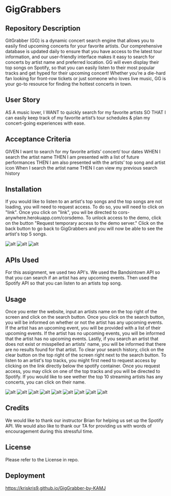# GigGrabbers

## Repository Description

GitGrabber (GG) is a dynamic concert search engine that allows you to easily find upcoming concerts for your favorite artists. Our comprehensive database is updated daily to ensure that you have access to the latest tour information, and our user-friendly interface makes it easy to search for concerts by artist name and preferred location. GG will even display their top songs on Spotify, so that you can easily listen to their most popular tracks and get hyped for their upcoming concert! Whether you’re a die-hard fan looking for front-row tickets or just someone who loves live music, GG is your go-to resource for finding the hottest concerts in town. 

## User Story

AS A music lover,
I WANT to quickly search for my favorite artists 
SO THAT I can easily keep track of my favorite artist’s tour schedules & plan my concert-going experiences with ease.

## Acceptance Criteria

GIVEN I want to search for my favorite artists’ concert/ tour dates
WHEN I search the artist name
THEN I am presented with a list of future performances 
THEN I am also presented with the artists’ top song and artist icon
When I search the artist name
THEN I can view my previous search history


## Installation

If you would like to listen to an artist's top songs and the top songs are not loading, you will need to request access. To do so, you will need to click on "link". Once you click on "link", you wil be directed to cors-anywhere.herokuapp.com/corsdemo. To unlock access to the demo, click on the button "Request temporary access to the demo server." Click on the back button to go back to GigGrabbers and you will now be able to see the artist's top 5 songs. 

![alt](/assets/Screenshots/back-button.png)
![alt](/assets/Screenshots/7.png)
![alt](/assets/Screenshots/Access-button.png)

## APIs Used 

For this assignment, we used two API's. We used the Bandsintown API so that you can search if an artist has any upcoming events. Then used the Spotify API so that you can listen to an artists top song.  

## Usage

Once you enter the website, input an artists name on the top right of the screen and click on the search button. Once you click on the search button, you will be informed on whether or not the artist has any upcoming events. If the artist has an upcoming event, you will be provided with a list of their upcoming events. If the artist has no upcoming events, you will be informed that the artist has no upcoming events. Lastly, if you search an artist that does not exist or misspelled an artists' name, you will be informed that there are no results found for that artist. To clear your search history, click on the clear button on the top right of the screen right next to the search button. To listen to an artist's top tracks, you might first need to request access by clicking on the link directly below the spotify container. Once you request access, you may click on one of the top tracks and you will be directed to Spotify. If you would like to see wether the top 10 streaming artists has any concerts, you can click on their name. 

![alt](./assets/Screenshots/1.png)
![alt](./assets/Screenshots/2.png)
![alt](./assets/Screenshots/3.png)
![alt](/assets/Screenshots/4.png)
![alt](./assets/Screenshots/5.png)
![alt](./assets/Screenshots/6.png)
![alt](/assets/Screenshots/7.png)
![alt](./assets/Screenshots/8.png)
![alt](/assets/Screenshots/9.png)

## Credits

We would like to thank our instructor Brian for helping us set up the Spotify API. We would also like to thank our TA for providing us with words of encouragement during this stressful time.
## License

Please refer to the License in repo.

## Deployment

https://kriskris9.github.io/GigGrabber-by-KAMJ
